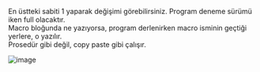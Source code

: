 En üstteki sabiti 1 yaparak değişimi görebilirsiniz. Program deneme sürümü iken full olacaktır.<br>
Macro bloğunda ne yazıyorsa, program derlenirken macro isminin geçtiği yerlere, o yazılır.<br>
Prosedür gibi değil, copy paste gibi çalışır.

![image](https://github.com/user-attachments/assets/d3ae6e9e-576d-4328-bd5d-796d2b450064)

